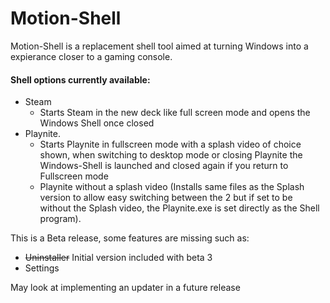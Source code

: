 # Motion-Shell

Motion-Shell is a replacement shell tool aimed at turning Windows into a expierance closer to a gaming console.

#### Shell options currently available:
- Steam
  - Starts Steam in the new deck like full screen mode and opens the Windows Shell once closed
- Playnite.
  - Starts Playnite in fullscreen mode with a splash video of choice shown, when switching to desktop mode or closing Playnite the Windows-Shell is launched and closed again if you return to Fullscreen mode
  - Playnite without a splash video (Installs same files as the Splash version to allow easy switching between the 2 but if set to be without the Splash video, the Playnite.exe is set directly as the Shell program).

This is a Beta release, some features are missing such as:
- ~~Uninstaller~~ Initial version included with beta 3
- Settings

May look at implementing an updater in a future release
